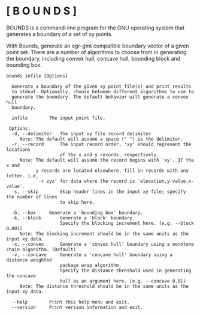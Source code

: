 # [ B O U N D S ]

BOUNDS is a command-line program for the GNU operating system that generates a boundary of a set of xy points.

With Bounds, generate an ogr-gmt compatible boundary vector of a given point set. There are a number of algorithms to choose from in generating the boundary, including convex hull, concave hull, bounding block and bounding box.

```
bounds infile [Options]

  Generate a boundary of the given xy point file(s) and print results 
  to stdout. Optionally, choose between different algorithms to use to 
  generate the boundary. The default behavior will generate a convex hull 
  boundary. 

  infile		The input point file.

 Options:
  -d, --delimiter	The input xy file record delimiter
     Note: The default will assume a space (" ") is the delimiter.
  -r, --record		The input record order, 'xy' should represent the locations
              		of the x and y records, respectively.
     Note: The default will assume the record begins with 'xy'. If the x and 
           y records are located elsewhere, fill in records with any letter. i.e.
           `-r zyx` for data where the record is `elevation,y-value,x-value`.
  -s, --skip		Skip header lines in the input xy file; specify the number of lines
            		to skip here.

  -b, --box		Generate a 'bounding box' boundary. 
  -k, --block		Generate a 'block' boundary. 
             		Specify the blocking increment here. (e.g. --block 0.001)
     Note: The blocking increment should be in the same units as the input xy data.
  -x, --convex		Generate a 'convex hull' boundary using a monotone chain algorithm. (Default)
  -v, --concave		Generate a 'concave hull' boundary using a distance weighted 
               		package wrap algorithm. 
               		Specify the distance threshold used in generating the concave 
               		hull as an argument here. (e.g. --concave 0.01)
     Note: The distance threshold should be in the same units as the input xy data.

  --help		Print this help menu and exit.
  --version		Print version information and exit.
```